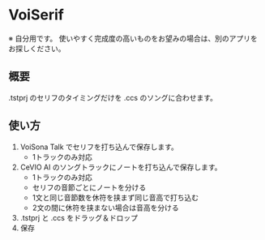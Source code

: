 # VoiSerif

※ 自分用です。 使いやすく完成度の高いものをお望みの場合は、別のアプリをお探しください。

## 概要

.tstprj のセリフのタイミングだけを .ccs のソングに合わせます。

## 使い方

1. VoiSona Talk でセリフを打ち込んで保存します。
   - 1トラックのみ対応
2. CeVIO AI のソングトラックにノートを打ち込んで保存します。
   - 1トラックのみ対応
   - セリフの音節ごとにノートを分ける
   - 1文と同じ音節数を休符を挟まず同じ音高で打ち込む
   - 2文の間に休符を挟まない場合は音高を分ける
3. .tstprj と .ccs をドラッグ＆ドロップ
4. 保存

